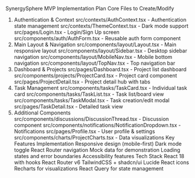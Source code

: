 SynergySphere MVP Implementation Plan
Core Files to Create/Modify
1. Authentication & Context
src/contexts/AuthContext.tsx - Authentication state management
src/contexts/ThemeContext.tsx - Dark mode support
src/pages/Login.tsx - Login/Sign Up screen
src/components/auth/AuthForm.tsx - Reusable auth form component
2. Main Layout & Navigation
src/components/layout/Layout.tsx - Main responsive layout
src/components/layout/Sidebar.tsx - Desktop sidebar navigation
src/components/layout/MobileNav.tsx - Mobile bottom navigation
src/components/layout/TopNav.tsx - Top navigation bar
3. Dashboard & Projects
src/pages/Dashboard.tsx - Project list dashboard
src/components/projects/ProjectCard.tsx - Project card component
src/pages/ProjectDetail.tsx - Project detail hub with tabs
4. Task Management
src/components/tasks/TaskCard.tsx - Individual task card
src/components/tasks/TaskList.tsx - Task list/board view
src/components/tasks/TaskModal.tsx - Task creation/edit modal
src/pages/TaskDetail.tsx - Detailed task view
5. Additional Components
src/components/discussions/DiscussionThread.tsx - Discussion component
src/components/notifications/NotificationDropdown.tsx - Notifications
src/pages/Profile.tsx - User profile & settings
src/components/charts/ProjectCharts.tsx - Data visualizations
Key Features Implementation
Responsive design (mobile-first)
Dark mode toggle
React Router navigation
Mock data for demonstration
Loading states and error boundaries
Accessibility features
Tech Stack
React 18 with hooks
React Router v6
TailwindCSS + shadcn/ui
Lucide React icons
Recharts for visualizations
React Query for state management
